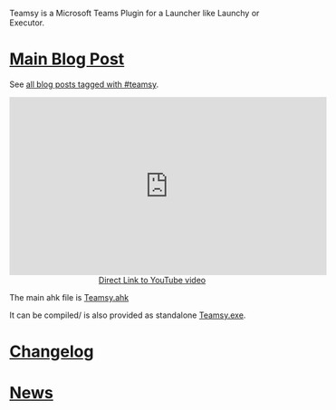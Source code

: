 Teamsy is a Microsoft Teams Plugin for a Launcher like Launchy or Executor.

# [Main Blog Post](https://tdalon.blogspot.com/teamsy)

See [all blog posts tagged with #teamsy](https://tdalon.blogspot.com/search/label/teamsy).

<div align="center"><iframe width="560" height="315" src="https://www.youtube.com/embed/zLFWKFfLHnU" frameborder="0" allow="accelerometer; autoplay; encrypted-media; gyroscope; picture-in-picture" allowfullscreen></iframe><br><a href="https://www.youtube.com/watch?v=zLFWKFfLHnU">Direct Link to YouTube video</a></div>

The main ahk file is [Teamsy.ahk](https://github.com/tdalon/ahk/blob/master/Teamsy.ahk)

It can be compiled/ is also provided as standalone [Teamsy.exe](https://github.com/tdalon/ahk/blob/master/Teamsy.exe).

# [Changelog](Teamsy-(Changelog))

# [News](https://twitter.com/search?q=%23Teamsy%20%23MicrosoftTeams)
